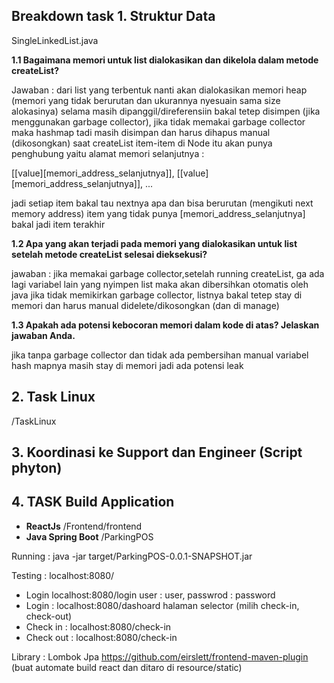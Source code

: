 Breakdown task
**1. Struktur Data** 
-
SingleLinkedList.java

**1.1 Bagaimana memori untuk list dialokasikan dan dikelola dalam metode createList?**
   
Jawaban :
dari list yang terbentuk nanti akan dialokasikan memori heap (memori yang tidak berurutan dan ukurannya nyesuain sama size alokasinya)
selama masih dipanggil/direferensiin bakal tetep disimpen (jika menggunakan garbage collector), 
jika tidak memakai garbage collector maka hashmap tadi masih disimpan dan harus dihapus manual (dikosongkan)
saat createList item-item di Node itu akan punya penghubung yaitu alamat memori selanjutnya :

[[value][memori_address_selanjutnya]], [[value][memori_address_selanjutnya]], ...

jadi setiap item bakal tau nextnya apa dan bisa berurutan (mengikuti next memory address)
item yang tidak punya [memori_address_selanjutnya] bakal jadi item terakhir

**1.2 Apa yang akan terjadi pada memori yang dialokasikan untuk list setelah metode
createList selesai dieksekusi?**

jawaban :
jika memakai garbage collector,setelah running createList, ga ada lagi variabel lain yang nyimpen list maka akan dibersihkan otomatis oleh java
jika tidak memikirkan garbage collector, listnya bakal tetep stay di memori dan harus manual didelete/dikosongkan (dan di manage)

**1.3 Apakah ada potensi kebocoran memori dalam kode di atas? Jelaskan jawaban Anda.**

jika tanpa garbage collector dan tidak ada pembersihan manual variabel hash mapnya masih stay di memori jadi ada potensi leak

**2. Task Linux**
-
/TaskLinux

**3. Koordinasi ke Support dan Engineer (Script phyton)**
-

**4. TASK Build Application**
-
- **ReactJs** /Frontend/frontend
- **Java Spring Boot** /ParkingPOS

Running :
java -jar target/ParkingPOS-0.0.1-SNAPSHOT.jar

Testing :
localhost:8080/
- Login localhost:8080/login
  user : user, passwrod : password
- Login : localhost:8080/dashoard
  halaman selector (milih check-in, check-out)
- Check in : localhost:8080/check-in
- Check out : localhost:8080/check-in

Library :
Lombok
Jpa
https://github.com/eirslett/frontend-maven-plugin (buat automate build react dan ditaro di resource/static)
